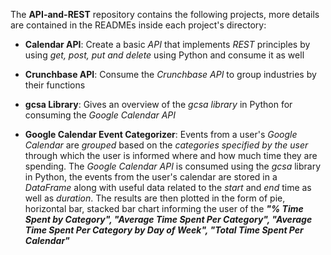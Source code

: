 The **API-and-REST** repository contains the following projects, more details are contained in the READMEs inside each project's directory:

- **Calendar API**: Create a basic *API* that implements *REST* principles by using *get, post, put and delete* using Python and consume it as well

- **Crunchbase API**: Consume the *Crunchbase API* to group industries by their functions

- **gcsa Library**: Gives an overview of the *gcsa library* in Python for consuming the *Google Calendar API*

- **Google Calendar Event Categorizer**: Events from a user's *Google Calendar* are *grouped* based on the *categories specified by the user* through which the user is informed where and how much time they are spending. The *Google Calendar API* is consumed using the *gcsa* library in Python, the events from the user's calendar are stored in a *DataFrame* along with useful data related to the *start* and *end* time as well as *duration*. The results are then plotted in the form of pie, horizontal bar, stacked bar chart informing the user of the ***"% Time Spent by Category", "Average Time Spent Per Category", "Average Time Spent Per Category by Day of Week", "Total Time Spent Per Calendar"***

